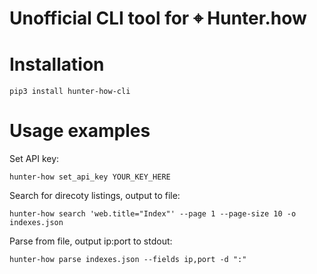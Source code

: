 # Unofficial CLI tool for ⌖ Hunter.how

# Installation

```
pip3 install hunter-how-cli
```

# Usage examples

Set API key:
```
hunter-how set_api_key YOUR_KEY_HERE
```

Search for direcoty listings, output to file:
```
hunter-how search 'web.title="Index"' --page 1 --page-size 10 -o indexes.json
```

Parse from file, output ip:port to stdout:
```
hunter-how parse indexes.json --fields ip,port -d ":"
```


